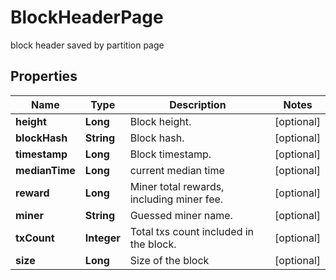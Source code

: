 

# BlockHeaderPage

block header saved by partition page
## Properties

Name | Type | Description | Notes
------------ | ------------- | ------------- | -------------
**height** | **Long** | Block height. |  [optional]
**blockHash** | **String** | Block hash. |  [optional]
**timestamp** | **Long** | Block timestamp. |  [optional]
**medianTime** | **Long** | current median time |  [optional]
**reward** | **Long** | Miner total rewards, including miner fee. |  [optional]
**miner** | **String** | Guessed miner name. |  [optional]
**txCount** | **Integer** | Total txs count included in the block. |  [optional]
**size** | **Long** | Size of the block |  [optional]



